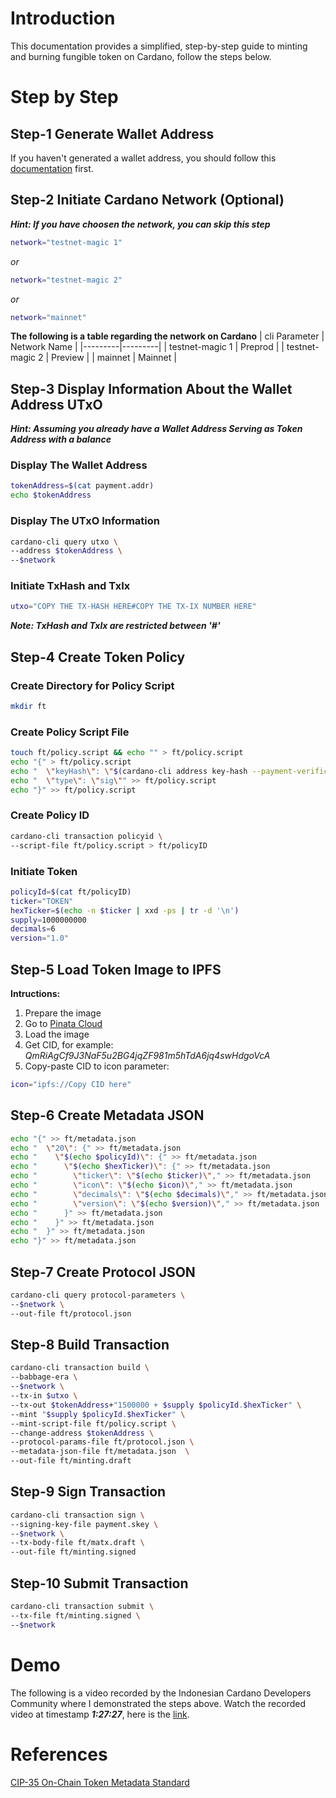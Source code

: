 # Introduction

This documentation provides a simplified, step-by-step guide to minting and burning fungible token on Cardano, follow the steps below.

# Step by Step

## Step-1 Generate Wallet Address

If you haven't generated a wallet address, you should follow this [documentation](https://github.com/ValdryanIvandito/cardano-basic-transaction-guide/blob/main/generate-wallet-address-eng.md) first.

## Step-2 Initiate Cardano Network (Optional)

**_Hint: If you have choosen the network, you can skip this step_**

```bash
network="testnet-magic 1"
```

_or_

```bash
network="testnet-magic 2"
```

_or_

```bash
network="mainnet"
```

**The following is a table regarding the network on Cardano**
| cli Parameter | Network Name |
|---------|---------|
| testnet-magic 1 | Preprod |
| testnet-magic 2 | Preview |
| mainnet | Mainnet |

## Step-3 Display Information About the Wallet Address UTxO

**_Hint: Assuming you already have a Wallet Address Serving as Token Address with a balance_**

### Display The Wallet Address

```bash
tokenAddress=$(cat payment.addr)
echo $tokenAddress
```

### Display The UTxO Information

```bash
cardano-cli query utxo \
--address $tokenAddress \
--$network
```

### Initiate TxHash and TxIx

```bash
utxo="COPY THE TX-HASH HERE#COPY THE TX-IX NUMBER HERE"
```

**_Note: TxHash and TxIx are restricted between '#'_**

## Step-4 Create Token Policy

### Create Directory for Policy Script

```bash
mkdir ft
```

### Create Policy Script File

```bash
touch ft/policy.script && echo "" > ft/policy.script
echo "{" > ft/policy.script
echo "  \"keyHash\": \"$(cardano-cli address key-hash --payment-verification-key-file payment.vkey)\"," >> ft/policy.script
echo "  \"type\": \"sig\"" >> ft/policy.script
echo "}" >> ft/policy.script
```

### Create Policy ID

```bash
cardano-cli transaction policyid \
--script-file ft/policy.script > ft/policyID
```

### Initiate Token

```bash
policyId=$(cat ft/policyID)
ticker="TOKEN"
hexTicker=$(echo -n $ticker | xxd -ps | tr -d '\n')
supply=1000000000
decimals=6
version="1.0"
```

## Step-5 Load Token Image to IPFS

**Intructions:**

1. Prepare the image
2. Go to [Pinata Cloud](https://app.pinata.cloud/signin)
3. Load the image
4. Get CID, for example: _QmRiAgCf9J3NaF5u2BG4jqZF981m5hTdA6jq4swHdgoVcA_
5. Copy-paste CID to icon parameter:

```bash
icon="ipfs://Copy CID here"
```

## Step-6 Create Metadata JSON

```bash
echo "{" >> ft/metadata.json
echo "  \"20\": {" >> ft/metadata.json
echo "    \"$(echo $policyId)\": {" >> ft/metadata.json
echo "      \"$(echo $hexTicker)\": {" >> ft/metadata.json
echo "        \"ticker\": \"$(echo $ticker)\"," >> ft/metadata.json
echo "        \"icon\": \"$(echo $icon)\"," >> ft/metadata.json
echo "        \"decimals\": \"$(echo $decimals)\"," >> ft/metadata.json
echo "        \"version\": \"$(echo $version)\"," >> ft/metadata.json
echo "      }" >> ft/metadata.json
echo "    }" >> ft/metadata.json
echo "  }" >> ft/metadata.json
echo "}" >> ft/metadata.json
```

## Step-7 Create Protocol JSON

```bash
cardano-cli query protocol-parameters \
--$network \
--out-file ft/protocol.json
```

## Step-8 Build Transaction

```bash
cardano-cli transaction build \
--babbage-era \
--$network \
--tx-in $utxo \
--tx-out $tokenAddress+"1500000 + $supply $policyId.$hexTicker" \
--mint "$supply $policyId.$hexTicker" \
--mint-script-file ft/policy.script \
--change-address $tokenAddress \
--protocol-params-file ft/protocol.json \
--metadata-json-file ft/metadata.json  \
--out-file ft/minting.draft
```

## Step-9 Sign Transaction

```bash
cardano-cli transaction sign \
--signing-key-file payment.skey \
--$network \
--tx-body-file ft/matx.draft \
--out-file ft/minting.signed
```

## Step-10 Submit Transaction

```bash
cardano-cli transaction submit \
--tx-file ft/minting.signed \
--$network
```

# Demo

The following is a video recorded by the Indonesian Cardano Developers Community where I demonstrated the steps above. Watch the recorded video at timestamp **_1:27:27_**, here is the [link](https://youtu.be/03hXLZ_07N0?list=PLUj8499OocHiL8gXPv8wMlLW-zIcyYdrQ).

# References

[CIP-35 On-Chain Token Metadata Standard](https://github.com/cardano-foundation/CIPs/blob/1d9fbd0e29f07b931bf1524c7aed6635d478cd75/CIP-0035/CIP-0035.md)
